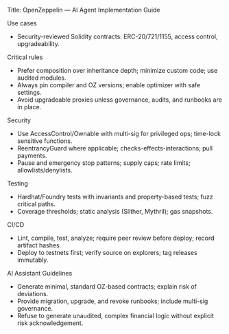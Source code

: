 Title: OpenZeppelin — AI Agent Implementation Guide

Use cases
- Security-reviewed Solidity contracts: ERC-20/721/1155, access control, upgradeability.

Critical rules
- Prefer composition over inheritance depth; minimize custom code; use audited modules.
- Always pin compiler and OZ versions; enable optimizer with safe settings.
- Avoid upgradeable proxies unless governance, audits, and runbooks are in place.

Security
- Use AccessControl/Ownable with multi-sig for privileged ops; time-lock sensitive functions.
- ReentrancyGuard where applicable; checks-effects-interactions; pull payments.
- Pause and emergency stop patterns; supply caps; rate limits; allowlists/denylists.

Testing
- Hardhat/Foundry tests with invariants and property-based tests; fuzz critical paths.
- Coverage thresholds; static analysis (Slither, Mythril); gas snapshots.

CI/CD
- Lint, compile, test, analyze; require peer review before deploy; record artifact hashes.
- Deploy to testnets first; verify source on explorers; tag releases immutably.

AI Assistant Guidelines
- Generate minimal, standard OZ-based contracts; explain risk of deviations.
- Provide migration, upgrade, and revoke runbooks; include multi-sig governance.
- Refuse to generate unaudited, complex financial logic without explicit risk acknowledgement.

